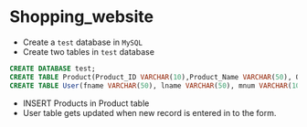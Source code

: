 # Shopping_website

* Create a `test` database in `MySQL`
* Create two tables in `test` database
```sql
CREATE DATABASE test;
CREATE TABLE Product(Product_ID VARCHAR(10),Product_Name VARCHAR(50), Quantity int, Price int, Discount int);
CREATE TABLE User(fname VARCHAR(50), lname VARCHAR(50), mnum VARCHAR(10) LIKE '[0-9][0-9][0-9][0-9][0-9][0-9][0-9][0-9][0-9][0-9]',address VARCHAR(250));
```
* INSERT Products in Product table
* User table gets updated when new record is entered in to the form.
